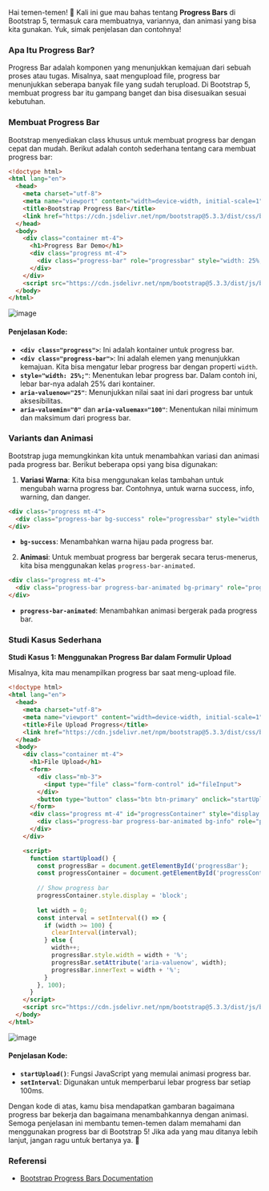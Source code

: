 Hai temen-temen! 🌟 Kali ini gue mau bahas tentang **Progress Bars** di Bootstrap 5, termasuk cara membuatnya, variannya, dan animasi yang bisa kita gunakan. Yuk, simak penjelasan dan contohnya!

### Apa Itu Progress Bar?

Progress Bar adalah komponen yang menunjukkan kemajuan dari sebuah proses atau tugas. Misalnya, saat mengupload file, progress bar menunjukkan seberapa banyak file yang sudah terupload. Di Bootstrap 5, membuat progress bar itu gampang banget dan bisa disesuaikan sesuai kebutuhan.

### Membuat Progress Bar

Bootstrap menyediakan class khusus untuk membuat progress bar dengan cepat dan mudah. Berikut adalah contoh sederhana tentang cara membuat progress bar:

```html
<!doctype html>
<html lang="en">
  <head>
    <meta charset="utf-8">
    <meta name="viewport" content="width=device-width, initial-scale=1">
    <title>Bootstrap Progress Bar</title>
    <link href="https://cdn.jsdelivr.net/npm/bootstrap@5.3.3/dist/css/bootstrap.min.css" rel="stylesheet" integrity="sha384-QWTKZyjpPEjISv5WaRU9OFeRpok6YctnYmDr5pNlyT2bRjXh0JMhjY6hW+ALEwIH" crossorigin="anonymous">
  </head>
  <body>
    <div class="container mt-4">
      <h1>Progress Bar Demo</h1>
      <div class="progress mt-4">
        <div class="progress-bar" role="progressbar" style="width: 25%;" aria-valuenow="25" aria-valuemin="0" aria-valuemax="100">25%</div>
      </div>
    </div>
    <script src="https://cdn.jsdelivr.net/npm/bootstrap@5.3.3/dist/js/bootstrap.bundle.min.js" integrity="sha384-YvpcrYf0tY3lHB60NNkmXc5s9fDVZLESaAA55NDzOxhy9GkcIdslK1eN7N6jIeHz" crossorigin="anonymous"></script>
  </body>
</html>
```
![image](https://github.com/user-attachments/assets/ea2d82d4-6348-4172-bac3-501ad38ca365)

#### Penjelasan Kode:

- **`<div class="progress">`**: Ini adalah kontainer untuk progress bar.
- **`<div class="progress-bar">`**: Ini adalah elemen yang menunjukkan kemajuan. Kita bisa mengatur lebar progress bar dengan properti `width`.
- **`style="width: 25%;"`**: Menentukan lebar progress bar. Dalam contoh ini, lebar bar-nya adalah 25% dari kontainer.
- **`aria-valuenow="25"`**: Menunjukkan nilai saat ini dari progress bar untuk aksesibilitas.
- **`aria-valuemin="0"`** dan **`aria-valuemax="100"`**: Menentukan nilai minimum dan maksimum dari progress bar.

### Variants dan Animasi

Bootstrap juga memungkinkan kita untuk menambahkan variasi dan animasi pada progress bar. Berikut beberapa opsi yang bisa digunakan:

1. **Variasi Warna**: Kita bisa menggunakan kelas tambahan untuk mengubah warna progress bar. Contohnya, untuk warna success, info, warning, dan danger.

```html
<div class="progress mt-4">
  <div class="progress-bar bg-success" role="progressbar" style="width: 75%;" aria-valuenow="75" aria-valuemin="0" aria-valuemax="100">75%</div>
</div>
```

- **`bg-success`**: Menambahkan warna hijau pada progress bar.

2. **Animasi**: Untuk membuat progress bar bergerak secara terus-menerus, kita bisa menggunakan kelas `progress-bar-animated`.

```html
<div class="progress mt-4">
  <div class="progress-bar progress-bar-animated bg-primary" role="progressbar" style="width: 50%;" aria-valuenow="50" aria-valuemin="0" aria-valuemax="100">50%</div>
</div>
```

- **`progress-bar-animated`**: Menambahkan animasi bergerak pada progress bar.

### Studi Kasus Sederhana

**Studi Kasus 1: Menggunakan Progress Bar dalam Formulir Upload**

Misalnya, kita mau menampilkan progress bar saat meng-upload file.

```html
<!doctype html>
<html lang="en">
  <head>
    <meta charset="utf-8">
    <meta name="viewport" content="width=device-width, initial-scale=1">
    <title>File Upload Progress</title>
    <link href="https://cdn.jsdelivr.net/npm/bootstrap@5.3.3/dist/css/bootstrap.min.css" rel="stylesheet" integrity="sha384-QWTKZyjpPEjISv5WaRU9OFeRpok6YctnYmDr5pNlyT2bRjXh0JMhjY6hW+ALEwIH" crossorigin="anonymous">
  </head>
  <body>
    <div class="container mt-4">
      <h1>File Upload</h1>
      <form>
        <div class="mb-3">
          <input type="file" class="form-control" id="fileInput">
        </div>
        <button type="button" class="btn btn-primary" onclick="startUpload()">Upload</button>
      </form>
      <div class="progress mt-4" id="progressContainer" style="display: none;">
        <div class="progress-bar progress-bar-animated bg-info" role="progressbar" style="width: 0%;" id="progressBar" aria-valuenow="0" aria-valuemin="0" aria-valuemax="100">0%</div>
      </div>
    </div>

    <script>
      function startUpload() {
        const progressBar = document.getElementById('progressBar');
        const progressContainer = document.getElementById('progressContainer');
        
        // Show progress bar
        progressContainer.style.display = 'block';
        
        let width = 0;
        const interval = setInterval(() => {
          if (width >= 100) {
            clearInterval(interval);
          } else {
            width++;
            progressBar.style.width = width + '%';
            progressBar.setAttribute('aria-valuenow', width);
            progressBar.innerText = width + '%';
          }
        }, 100);
      }
    </script>
    <script src="https://cdn.jsdelivr.net/npm/bootstrap@5.3.3/dist/js/bootstrap.bundle.min.js" integrity="sha384-YvpcrYf0tY3lHB60NNkmXc5s9fDVZLESaAA55NDzOxhy9GkcIdslK1eN7N6jIeHz" crossorigin="anonymous"></script>
  </body>
</html>
```
![image](https://github.com/user-attachments/assets/88117690-b88e-4c44-8430-69fbd9a2ee7b)

#### Penjelasan Kode:

- **`startUpload()`**: Fungsi JavaScript yang memulai animasi progress bar.
- **`setInterval`**: Digunakan untuk memperbarui lebar progress bar setiap 100ms.

Dengan kode di atas, kamu bisa mendapatkan gambaran bagaimana progress bar bekerja dan bagaimana menambahkannya dengan animasi. Semoga penjelasan ini membantu temen-temen dalam memahami dan menggunakan progress bar di Bootstrap 5! Jika ada yang mau ditanya lebih lanjut, jangan ragu untuk bertanya ya. 🌟

### Referensi
- [Bootstrap Progress Bars Documentation](https://getbootstrap.com/docs/5.3/components/progress/)
